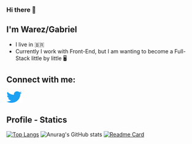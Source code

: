### Hi there 👏
## I'm Warez/Gabriel
- I live in :brazil:
- Currently I work with Front-End, but I am wanting to become a Full-Stack little by little 🖥️
## Connect with me:
<a href="https://twitter.com/WarezThe">
  <img height="30" width="40" src="https://raw.githubusercontent.com/devicons/devicon/master/icons/twitter/twitter-original.svg">
</a>

## Profile - Statics
[![Top Langs](https://github-readme-stats.vercel.app/api/top-langs/?username=TheWarez&layout=demo)](https://github.com/TheWarez/TheWarez)
![Anurag's GitHub stats](https://github-readme-stats.vercel.app/api?username=anuraghazra&show_icons=true&theme=cobalt)
[![Readme Card](https://github-readme-stats.vercel.app/api/pin/?username=TheWarez&repo=TheWarez)](https://github.com/TheWarez/TheWarez)
